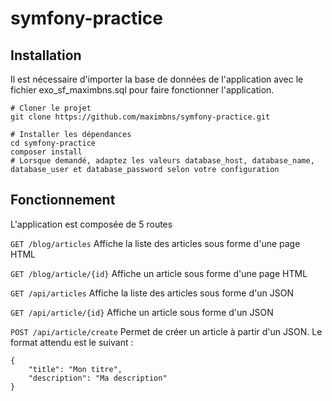 # symfony-practice

## Installation
Il est nécessaire d'importer la base de données de l'application avec le fichier exo_sf_maximbns.sql pour faire fonctionner l'application.
```
# Cloner le projet
git clone https://github.com/maximbns/symfony-practice.git

# Installer les dépendances
cd symfony-practice
composer install
# Lorsque demandé, adaptez les valeurs database_host, database_name, database_user et database_password selon votre configuration
```

## Fonctionnement

L'application est composée de 5 routes

`GET /blog/articles`
Affiche la liste des articles sous forme d'une page HTML

`GET /blog/article/{id}`
Affiche un article sous forme d'une page HTML

`GET /api/articles`
Affiche la liste des articles sous forme d'un JSON

`GET /api/article/{id}`
Affiche un article sous forme d'un JSON

`POST /api/article/create`
Permet de créer un article à partir d'un JSON. Le format attendu est le suivant :
```
{
    "title": "Mon titre",
    "description": "Ma description"
}
```